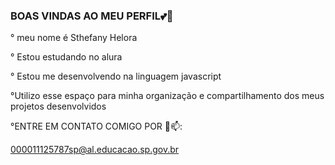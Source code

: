 ### BOAS VINDAS AO MEU PERFIL💕🌹

° meu nome é Sthefany Helora 

° Estou estudando no alura

° Estou me desenvolvendo na linguagem javascript

°Utilizo esse espaço para minha organização e compartilhamento dos meus projetos desenvolvidos

°ENTRE EM CONTATO COMIGO POR 📧📫:

000011125787sp@al.educacao.sp.gov.br

